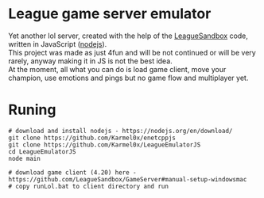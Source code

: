 # League game server emulator
Yet another lol server,
created with the help of the [LeagueSandbox](https://github.com/LeagueSandbox/GameServer) code,
written in JavaScript ([nodejs](https://nodejs.org/en/)).  
This project was made as just 4fun and will be not continued or will be very rarely,
anyway making it in JS is not the best idea.  
At the moment, all what you can do is load game client, move your champion, use emotions and pings but no game flow and multiplayer yet.  

# Runing
```
# download and install nodejs - https://nodejs.org/en/download/
git clone https://github.com/Karmel0x/enetcppjs
git clone https://github.com/Karmel0x/LeagueEmulatorJS
cd LeagueEmulatorJS
node main
```
```
# download game client (4.20) here - https://github.com/LeagueSandbox/GameServer#manual-setup-windowsmac
# copy runLol.bat to client directory and run
```
